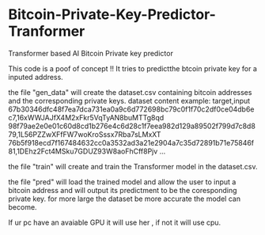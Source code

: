 # Bitcoin-Private-Key-Predictor-Tranformer
Transformer based AI Bitcoin Private key predictor

This code is a poof of concept !!
It tries to predictthe btcoin private key for a inputed address.

the file "gen_data" will create the dataset.csv containing bitcoin addresses and the corresponding private keys.
dataset content example:
target,input
67b30346dfc48f7ea7dca731ea0a9c6d772698bc79c0f1f70c2df0ce04db6ec7,16xWWJAJfX4M2xFkr5VqTyAN8buMTTg8qd
98f79ae2e0e01c60d8cd1b276e4c6d28c1f7eea982d129a89502f799d7c8d879,1L56PZZwXFfFW7woKroSssx7Rba7sLMxXT
76b5f918ecd7f167484632cc0a3532ad3a21e2904a7c35d72891b71e75846f81,1DEhz2Fct4MSku7GDUZ93W8aoFhCff8Pjv
...


the file "train" will create and train the Transformer model in the dataset.csv.

the file "pred" will load the trained model and allow the user to input a bitcoin address and will output its predictment to be the coresponding private key.
for more large the dataset be more accurate the model can become.

If ur pc have an avaiable GPU it will use her , if not it will use cpu.
